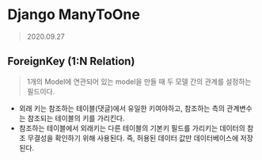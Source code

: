 # Django ManyToOne

>2020.09.27



## ForeignKey (1:N Relation)

> 1개의 Model에 연관되어 있는 model을 만들 때 두 모델 간의 관계를 설정하는 필드이다.

- 외래 키는 참조하는 테이블(댓글)에서 유일한 키여야하고, 참조하는 측의 관계변수는 참조되는 테이블의 키를 가리킨다.
- 참조하는 테이블에서 외래키는 다른 테이블의 기본키 필드를 가리키는 데이터의 참조 무결성을 확인하기 위해 사용된다. 즉, 허용된 데이터 값만 데이터베이스에 저장된다.

